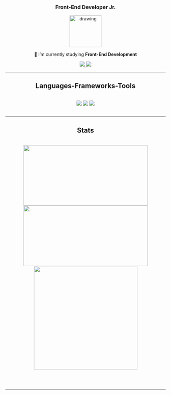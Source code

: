 <h3 align="center">Front-End Developer Jr. </h3>

<div align="center">

<a href="#"><img src="https://i.giphy.com/fLdGXOAl9aqmB3pJkq.webp" alt="drawing" width="100"/></a>

 📘 I’m currently studying __Front-End Development__

 </div>
 
<div align="center"> 
  <a href="mailto:gustavonunesdemattos@outlook.com">
    <img src="https://img.shields.io/badge/Microsoft_Outlook-0078D4?style=for-the-badge&logo=microsoft-outlook&logoColor=white" />
  </a>
  <a href="https://www.linkedin.com/in/gustavo-nunes-945169217/" target="_blank">
    <img src="https://img.shields.io/badge/LinkedIn-0077B5?style=for-the-badge&logo=linkedin&logoColor=white" target="_blank" />
  </a>
</div>

 <hr/>
 
<h2 align="center"> Languages-Frameworks-Tools </h2>
<br/>
<div align="center">
  <img src="https://skillicons.dev/icons?i=vscode,git" />
  <img src="https://skillicons.dev/icons?i=javascript,nodejs" />
  <img src="https://skillicons.dev/icons?i=ts" /> <br>
</div>

<br/>
<hr/>

<h2 align="center"> Stats </h2>
<br>
<div align=center>
  <img width=390 height=190 src="https://github-readme-stats.vercel.app/api?username=Gustavo-Mattos11&theme=darcula&show_icons=true&hide_border=false&count_private=true" />
  <img width=390 height=190 src="https://github-readme-streak-stats.herokuapp.com/?user=Gustavo-Mattos11&theme=darcula&hide_border=false" />
  <br/>
  <img width=325 align="center" src="https://github-readme-stats.vercel.app/api/top-langs/?username=Gustavo-Mattos11&theme=darcula&show_icons=true&hide_border=false&layout=compact&langs-count=4" />
</div>

<br/><br/>

<hr/>
